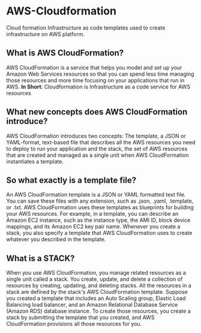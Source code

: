 # AWS-Cloudformation
Cloud formation Infrastructure as code templates used to create infrastructure on AWS platform.

## **What is AWS CloudFormation?**
AWS CloudFormation is a service that helps you model and set up your Amazon Web Services resources so that you can spend less time managing those resources and more time focusing on your applications that run in AWS.
  **In Short**: Cloudformation is Infrastructure as a code service for AWS resources
  
## **What new concepts does AWS CloudFormation introduce?**
AWS CloudFormation introduces two concepts: The template, a JSON or YAML-format, text-based file that describes all the AWS resources you need to deploy to run your application and the stack, the set of AWS resources that are created and managed as a single unit when AWS CloudFormation instantiates a template.

## **So what exactly is a template file?**
An AWS CloudFormation template is a JSON or YAML formatted text file. You can save these files with any extension, such as .json, .yaml, .template, or .txt. AWS CloudFormation uses these templates as blueprints for building your AWS resources. For example, in a template, you can describe an Amazon EC2 instance, such as the instance type, the AMI ID, block device mappings, and its Amazon EC2 key pair name. Whenever you create a stack, you also specify a template that AWS CloudFormation uses to create whatever you described in the template.

## **What is a STACK?**
When you use AWS CloudFormation, you manage related resources as a single unit called a stack. You create, update, and delete a collection of resources by creating, updating, and deleting stacks. All the resources in a stack are defined by the stack's AWS CloudFormation template. Suppose you created a template that includes an Auto Scaling group, Elastic Load Balancing load balancer, and an Amazon Relational Database Service (Amazon RDS) database instance. To create those resources, you create a stack by submitting the template that you created, and AWS CloudFormation provisions all those resources for you.
